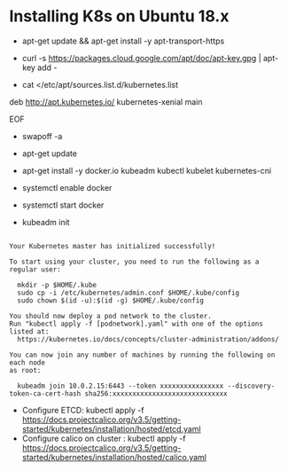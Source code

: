 # Installing K8s on Ubuntu 18.x

- apt-get update && apt-get install -y apt-transport-https
- curl -s https://packages.cloud.google.com/apt/doc/apt-key.gpg | apt-key add -

- cat </etc/apt/sources.list.d/kubernetes.list

deb http://apt.kubernetes.io/ kubernetes-xenial main

EOF
- swapoff -a

- apt-get update
- apt-get install -y docker.io kubeadm kubectl kubelet kubernetes-cni
- systemctl enable docker
- systemctl start docker
- kubeadm init                                          

```

Your Kubernetes master has initialized successfully!

To start using your cluster, you need to run the following as a regular user:

  mkdir -p $HOME/.kube
  sudo cp -i /etc/kubernetes/admin.conf $HOME/.kube/config
  sudo chown $(id -u):$(id -g) $HOME/.kube/config

You should now deploy a pod network to the cluster.
Run "kubectl apply -f [podnetwork].yaml" with one of the options listed at:
  https://kubernetes.io/docs/concepts/cluster-administration/addons/

You can now join any number of machines by running the following on each node
as root:

  kubeadm join 10.0.2.15:6443 --token xxxxxxxxxxxxxxxx --discovery-token-ca-cert-hash sha256:xxxxxxxxxxxxxxxxxxxxxxxxxxxxx
```
- Configure ETCD: kubectl apply -f \
https://docs.projectcalico.org/v3.5/getting-started/kubernetes/installation/hosted/etcd.yaml
- Configure calico on cluster : kubectl apply -f \
https://docs.projectcalico.org/v3.5/getting-started/kubernetes/installation/hosted/calico.yaml
